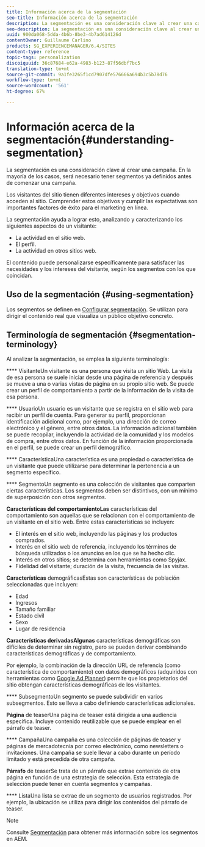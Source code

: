 ```yaml
---
title: Información acerca de la segmentación
seo-title: Información acerca de la segmentación
description: La segmentación es una consideración clave al crear una campaña
seo-description: La segmentación es una consideración clave al crear una campaña
uuid: 900da068-5dda-4b6b-8be3-4b7ad614126d
contentOwner: Guillaume Carlino
products: SG_EXPERIENCEMANAGER/6.4/SITES
content-type: reference
topic-tags: personalization
discoiquuid: 36c87684-e62a-4983-b123-87f56dbf7bc5
translation-type: tm+mt
source-git-commit: 9a1fe3265f1cd7907dfe576666a694b3c5b78d76
workflow-type: tm+mt
source-wordcount: '561'
ht-degree: 67%

---
```



# Información acerca de la segmentación{#understanding-segmentation}

La segmentación es una consideración clave al crear una campaña. En la mayoría de los casos, será necesario tener segmentos ya definidos antes de comenzar una campaña.

Los visitantes del sitio tienen diferentes intereses y objetivos cuando acceden al sitio. Comprender estos objetivos y cumplir las expectativas son importantes factores de éxito para el marketing en línea.

La segmentación ayuda a lograr esto, analizando y caracterizando los siguientes aspectos de un visitante:

* La actividad en el sitio web.
* El perfil.
* La actividad en otros sitios web.

El contenido puede personalizarse específicamente para satisfacer las necesidades y los intereses del visitante, según los segmentos con los que coincidan.

## Uso de la segmentación {#using-segmentation}

Los segmentos se definen en [Configurar segmentación](/help/sites-administering/campaign-segmentation.md). Se utilizan para dirigir el contenido real que visualiza un público objetivo concreto.

## Terminología de segmentación  {#segmentation-terminology}

Al analizar la segmentación, se emplea la siguiente terminología:

**** VisitanteUn visitante es una persona que visita un sitio Web. La visita de esa persona se suele iniciar desde una página de referencia y después se mueve a una o varias vistas de página en su propio sitio web. Se puede crear un perfil de comportamiento a partir de la información de la visita de esa persona.

**** UsuarioUn usuario es un visitante que se registra en el sitio web para recibir un perfil de cuenta. Para generar su perfil, proporcionan identificación adicional como, por ejemplo, una dirección de correo electrónico y el género, entre otros datos. La información adicional también se puede recopilar, incluyendo la actividad de la comunidad y los modelos de compra, entre otros datos. En función de la información proporcionada en el perfil, se puede crear un perfil demográfico.

**** CaracterísticaUna característica es una propiedad o característica de un visitante que puede utilizarse para determinar la pertenencia a un segmento específico.

**** SegmentoUn segmento es una colección de visitantes que comparten ciertas características. Los segmentos deben ser distintivos, con un mínimo de superposición con otros segmentos.

**Características del comportamientoLas** características del comportamiento son aquellas que se relacionan con el comportamiento de un visitante en el sitio web. Entre estas características se incluyen:

* El interés en el sitio web, incluyendo las páginas y los productos comprados.
* Interés en el sitio web de referencia, incluyendo los términos de búsqueda utilizados o los anuncios en los que se ha hecho clic.
* Interés en otros sitios; se determina con herramientas como Spyjax.
* Fidelidad del visitante; duración de la visita, frecuencia de las visitas.

**Características** demográficasEstas son características de población seleccionadas que incluyen:

* Edad
* Ingresos
* Tamaño familiar
* Estado civil
* Sexo
* Lugar de residencia

**Características derivadasAlgunas** características demográficas son difíciles de determinar sin registro, pero se pueden derivar combinando características demográficas y de comportamiento.

Por ejemplo, la combinación de la dirección URL de referencia (como característica de comportamiento) con datos demográficos (adquiridos con herramientas como [Google Ad Planner](https://www.google.com/adplanner/)) permite que los propietarios del sitio obtengan características demográficas de los visitantes.

**** SubsegmentoUn segmento se puede subdividir en varios subsegmentos. Esto se lleva a cabo definiendo características adicionales.

**Página** de teaserUna página de teaser está dirigida a una audiencia específica. Incluye contenido reutilizable que se puede emplear en el párrafo de teaser.

**** CampañaUna campaña es una colección de páginas de teaser y páginas de mercadotecnia por correo electrónico, como newsletters o invitaciones. Una campaña se suele llevar a cabo durante un período limitado y está precedida de otra campaña.

**Párrafo** de teaserSe trata de un párrafo que extrae contenido de otra página en función de una estrategia de selección. Esta estrategia de selección puede tener en cuenta segmentos y campañas.

**** ListaUna lista se extrae de un segmento de usuarios registrados. Por ejemplo, la ubicación se utiliza para dirigir los contenidos del párrafo de teaser.

>[!NOTE]
>
>Consulte [Segmentación](/help/sites-administering/campaign-segmentation.md) para obtener más información sobre los segmentos en AEM.

